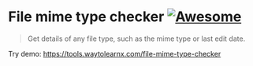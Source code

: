 # File mime type checker [![Awesome](https://cdn.rawgit.com/sindresorhus/awesome/d7305f38d29fed78fa85652e3a63e154dd8e8829/media/badge.svg)](https://github.com/sindresorhus/awesome)

>Get details of any file type, such as the mime type or last edit date.

Try demo: https://tools.waytolearnx.com/file-mime-type-checker
